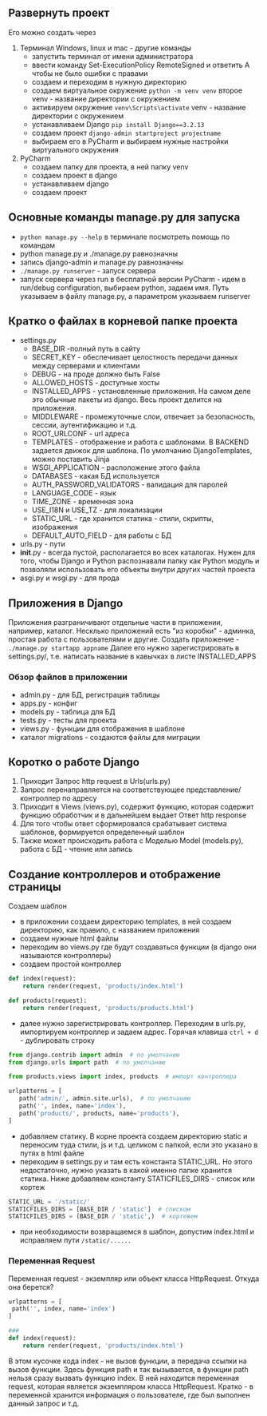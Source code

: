 ## Развернуть проект
Его можно создать через
1. Терминал Windows, linux и mac - другие команды
   - запустить терминал от имени администратора
   - ввести команду Set-ExecutionPolicy RemoteSigned и ответить A чтобы не было ошибки с правами
   - создаем и переходим в нужную директорию
   - создаем виртуальное окружение `python -m venv venv` второе venv - название директории с окружением
   - активируем окружение `venv\Scripts\activate` venv - название директории с окружением
   - устанавливаем Django `pip install Django==3.2.13`
   - создаем проект `django-admin startproject projectname`
   - выбираем его в PyCharm и выбираем нужные настройки виртуального окружения
2. PyCharm
   - создаем папку для проекта, в ней папку venv
   - создаем проект в django
   - устанавливаем django
   - создаем проект

## Основные команды manage.py для запуска
- `python manage.py --help` в терминале посмотреть помощь по командам
- python manage.py и ./manage.py равнозначны
- запись django-admin и manage.py равнозначны
- `./manage.py runserver` - запуск сервера
- запуск сервера через run в бесплатной версии PyCharm - идем в run/debug configuration, выбираем python, задаем имя. Путь указываем в файлу manage.py, а параметром указываем runserver

## Кратко о файлах в корневой папке проекта
- settings.py
   * BASE_DIR -полный путь в сайту
   * SECRET_KEY - обеспечивает целостность передачи данных между серверами и клиентами
   * DEBUG - на проде должно быть False
   * ALLOWED_HOSTS - доступные хосты
   * INSTALLED_APPS - установленные приложения. На самом деле это обычные пакеты из django. Весь проект делится на приложения.
   * MIDDLEWARE - промежуточные слои, отвечает за безопасность, сессии, аутентификацию и т.д.
   * ROOT_URLCONF - url адреса
   * TEMPLATES - отображение и работа с шаблонами. В BACKEND задается движок для шаблона. По умолчанию DjangoTemplates, можно поставить Jinja
   * WSGI_APPLICATION - расположение этого файла
   * DATABASES - какая БД используется
   * AUTH_PASSWORD_VALIDATORS - валидация для паролей
   * LANGUAGE_CODE - язык
   * TIME_ZONE - временная зона
   * USE_I18N и USE_TZ - для локализации
   * STATIC_URL - где хранится статика - стили, скрипты, изображения
   * DEFAULT_AUTO_FIELD - для работы с БД
- urls.py - пути
- __init__.py - всегда пустой, располагается во всех каталогах. Нужен для того, чтобы Django и Python распознавали папку как Python модуль и позволяли использовать его объекты внутри других частей проекта
- asgi.py и wsgi.py - для прода

## Приложения в Django
Приложения разграничивают отдельные части в приложении, например, каталог. Несклько приложений есть "из коробки" - админка, простая работа с пользователями и другие.
Создать приложение - `./manage.py startapp appname`
Далее его нужно зарегистрировать в settings.py/, т.е. написать название в кавычках в листе INSTALLED_APPS
### Обзор файлов в приложении
- admin.py - для БД, регистрация таблицы
- apps.py - конфиг
- models.py - таблица для БД
- tests.py - тесты для проекта
- views.py - функции для отображения в шаблоне
- каталог migrations - создаются файлы для миграции

## Коротко о работе Django
1. Приходит Запрос http request в Urls(urls.py)
2. Запрос перенаправляется на соответствующее представление/контроллер по адресу
3. Приходит в Views (views.py), содержит функцию, которая содержит функцию обработчик и в дальнейшем выдает Ответ http response
4. Для того чтобы ответ сформировался срабатывает система шаблонов, формируется определенный шаблон
5. Также может происходить работа с Моделью Model (models.py), работа с БД - чтение или запись

## Создание контроллеров и отображение страницы
Создаем шаблон
- в приложении создаем директорию templates, в ней создаем директорию, как правило, с названием приложения
- создаем нужные html файлы
- переходим во views.py где будут создаваться функции (в django они называются контроллеры)
- создаем простой контроллер
```python
def index(request):
    return render(request, 'products/index.html')

def products(request):
    return render(request, 'products/products.html')
```
- далее нужно зарегистрировать контроллер. Переходим в urls.py, импортируем контроллер и задаем адрес. Горячая клавиша `ctrl + d ` - дублировать строку
 ```python
from django.contrib import admin  # по умолчанию
from django.urls import path  # по умолчанию

from products.views import index, products  # импорт контроллера

urlpatterns = [
    path('admin/', admin.site.urls),  # по умолчанию
    path('', index, name='index'),
    path('products/', products, name='products'),
]
 ```
- добавляем статику. В корне проекта создаем директорию static и переносим туда стили, js и т.д. целиком с папкой, если это указано в путях в html файле
- переходим в settings.py и там есть константа STATIC_URL. Но этого недостаточно, нужно указать в какой именно папке хранится статика. Ниже добавляем константу STATICFILES_DIRS - список или кортеж
```python
STATIC_URL = '/static/'
STATICFILES_DIRS = [BASE_DIR / 'static']  # списком
STATICFILES_DIRS = (BASE_DIR / 'static',)  # кортежем
```
- при необходимости возвращаемся в шаблон, допустим index.html и исправляем пути `/static/......`

### Переменная Request
Переменная request - экземпляр или объект класса HttpRequest. Откуда она берется?
```python
urlpatterns = [
 path('', index, name='index')
]

###
def index(request):
    return render(request, 'products/index.html')
```
В этом кусочке кода index - не вызов функции, а передача ссылки на вызов функции. Здесь функция path и так вызывается, в функции path нельзя сразу вызвать функцию index. В ней находится переменная request, которая является экземпляром класса HttpRequest. Кратко - в переменной хранится информация о пользователе, где был выполнен данный запрос и т.д.
